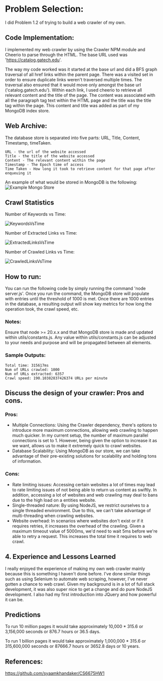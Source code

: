 # Problem Selection:

I did Problem 1.2 of trying to build a web crawler of my own.

## Code Implementation:
I implemented my web crawler by using the Crawler NPM module and Cheerio to parse through the HTML. The base URL used was 'https://catalog.gatech.edu'.

The way my code worked was it started at the base url and did a BFS graph traversal of all href links within the parent page. There was a visited set in order to ensure duplicate links weren't traversed multiple times. The traversal also ensured that it would move only amongst the base url ('catalog.gatech.edu'). Within each link, I used cheerio to retrieve all relevant content and the title of the page. The content was associated with all the paragraph tag text within the HTML page and the title was the title tag within the page. This content and title was added as part of my MongoDB index store. 

## Web Archive:

The database store is separated into five parts: URL, Title, Content, Timestamp, timeTaken.

````
URL - the url of the website accessed
Title - the title of the website accessed
Content - The relevant content within the page
Timestamp - The Epoch time of access
Time Taken - How long it took to retrieve content for that page after enqueuing it
````

An example of what would be stored in MongoDB is the following: 
![Example Mongo Store](https://github.com/user-attachments/assets/c527318e-1743-4252-a6fb-f215d0c5cd14)

## Crawl Statistics

Number of Keywords vs Time:

![KeywordsVsTime](https://github.com/user-attachments/assets/ce811d9a-84b0-490e-94ee-5ff4902f2163)

Number of Extracted Links vs Time:

![ExtractedLinksVsTime](https://github.com/user-attachments/assets/94eed071-549e-4da0-8a64-ecec01b4c74c)

Number of Crawled Links vs Time:

![CrawledLinksVsTime](https://github.com/user-attachments/assets/142827d5-197e-485d-8a49-06c155493975)

## How to run: 
You can run the following code by simply running the command 'node server.js'. Once you run the command, the MongoDB store will populate with entries until the threshold of 1000 is met. Once there are 1000 entries in the database, a resulting output will show key metrics for how long the operation took, the crawl speed, etc.

### Notes: 
Ensure that node >= 20.x.x and that MongoDB store is made and updated within utils/constants.js. Any value within utils/constants.js can be adjusted to your needs and purpose and will be propagated between all elements.

### Sample Outputs: 
````
Total time: 315617ms
Num of URLs crawled: 1000
Num of URLs extracted: 6357
Crawl speed: 190.10382837426374 URLs per minute
````

## Discuss the design of your crawler: Pros and cons.

### Pros:
- Multiple Connections: Using the Crawler dependency, there's options to introduce more maximum connections, allowing web crawling to happen much quicker. In my current setup, the number of maximum parallel connections is set to 1. However, being given the option to increase it as we want, allows us to make it extremely quick to crawl websites.
- Database Scalability: Using MongoDB as our store, we can take advantage of their pre-existing solutions for scalability and holding tons of information.

### Cons:
- Rate limiting issues: Accessing certain websites a lot of times may lead to rate limiting issues of not being able to return us content as swiftly. In addition, accessing a lot of websites and web crawling may deal to bans due to the high load on a entities website.
- Single-threaded nature: By using NodeJS, we restrict ourselves to a single threaded environment. Due to this, we can't take advantage of multi-threading when crawling websites.
- Website overhead: In scenarios where websites don't exist or if it requires retries, it increases the overhead of the crawling. Given a maximum timeout value of 5000ms, we'd need to wait 5ms before we're able to retry a request. This increases the total time it requires to web crawl.

## 4. Experience and Lessons Learned

I really enjoyed the experience of making my own web crawler mainly because this is something I haven't done before. I've done similar things such as using Selenium to automate web scraping, however, I've never gotten a chance to web crawl. Given my background is in a lot of full stack development, it was also super nice to get a change and do pure NodeJS development. I also had my first introduction into JQuery and how powerful it can be. 

## Predictions
To run 10 million pages it would take approximately 10,000 * 315.6 or 3,156,000 seconds or 876.7 hours or 36.5 days.

To run 1 billion pages it would take approximately 1,000,000 * 315.6 or 315,600,000 seconds or 87666.7 hours or 3652.8 days or 10 years.

## References: 
https://github.com/syaamkhandaker/CS6675HW1
